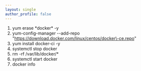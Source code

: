 ```yaml
---
layout: single
author_profile: false
---
```


1. yum erase \*docker\* -y
1. yum-config-manager --add-repo "https://download.docker.com/linux/centos/docker\-ce.repo"
1. yum install docker-ci -y
1. systemctl stop docker
1. rm -rf /var/lib/docker/*
1. systemctl start docker
1. docker info

